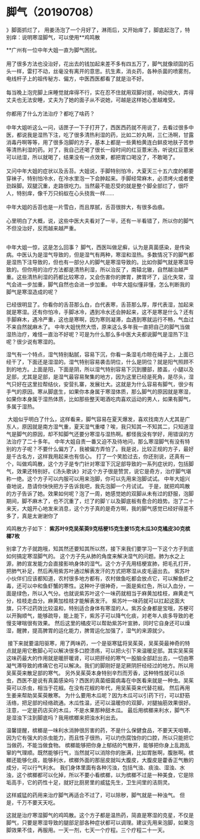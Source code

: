 # 脚气（20190708）

》脚面抓烂了， 用姜汤泡了一个月好了，淋雨后，又开始痒了，脚底起泡了，特别痒：说明寒湿脚气，可以使用**鸡鸣散

**广州有一位中年大姐一直为脚气困扰。<br /> <br />用了很多方法也没治好，花出去的钱加起来差不多有四五万了，脚气就像顽固的石头一样，雷打不动，丝毫没有离开的意思。抗生素，消炎药，各种杀菌的喷雾剂，电线杆子上的祖传秘方、偏方，中医西医都看了就是治不好。<br /> <br />每当晚上泡完脚上床睡觉就痒得不行，实在忍不住就用双脚对搓，响动很大，弄得丈夫也无法安睡，丈夫为了她的面子从不说她，可越是这样她心里越难受。<br /> <br />你都用了什么方法治疗？都吃了啥药？<br /> <br />中年大姐听这么一问，话匣子一下子打开了，西医西药就不用说了，去看过很多中医，都说我是湿热下注，吃了很多清热利湿的药，比如二妙丸啊，三仁汤啊，甘露消毒丹啊等等，用了很多泡脚的方子，基本上都是一些黄柏黄连白鲜皮地肤子苦参等清热利湿的药。对了，我自己还喝了很长一段时间的红豆薏米汤，听说红豆薏米可以祛湿，所以就喝了，结果没有一点效果，都把胃口喝没了，不敢喝了。<br /> <br />又问中年大姐的症状以及舌苔。大姐说，手脚特别怕冷，大夏天三十五六度的都要穿袜子，特别怕冷水，在冷水里泡一下会肿起来。手脚经常麻木，必须烤火或者使劲跺脚。双腿沉重，走路很吃力。当然最不能忍受的就是整个脚全部烂了，很吓人，特别痒，像千万只蚂蚁在心头挠我一样……<br /> <br />中年大姐的舌苔也是一片雪白，而且厚腻，舌苔很胖大，有很多齿痕。<br /> <br />心里明白了大概，说，这些中医大夫看对了一半，还有一半看错了，所以你的脚气不但没治好，反而越来越严重。<br /> 

中年大姐一惊，这是怎么回事？ 脚气，西医叫做足癣，认为是真菌感染，是传染病。中医认为是湿气导致的，但是湿气有两种，寒湿和湿热。多数情况下的脚气都是湿热下注导致的，但也有一部分人的脚气是寒湿导致的。比如你脚气就是寒湿导致的。但你用的治疗方法都是清热利湿，所以治反了，南辕北辙，自然越治越严重。这些清热利湿的药都比较寒凉，又会伤害你的脾胃，脾胃坏了，运化失常，湿气会进一步加重，脚气自然也会进一步加重。 中年大姐似懂非懂，怎么判断我的脚气是寒湿造成的呢？

已经很明显了。你看你的舌苔那么白，白代表寒，舌苔那么厚，厚代表湿，加起来就是寒湿。还有你怕冷，手脚冰冷，遇到冷水还会肿起来，这不是寒是什么？还有手脚麻木，遇冷严重，这也是寒啊，因为寒则凝滞，血遇到寒就运行不畅，气血过不来自然就麻木了。 中年大姐恍然大悟，原来这么多年我一直把自己的脚气当做湿热治疗，难怪一直治不好呢？可是为什么那么多中医大夫都说脚气是湿热下注呢？很少说有寒湿的。 

湿气有一个特点，湿气特别黏腻，容易下沉，你看一条湿毛巾晾在绳子上，上面已经干了，下面还是湿湿的。湿气特别容易袭击阴位，什么是阴位？就是阳气照顾不到的地方。上面是阳，下面是阴，所以湿气特别容易下沉到腰部，膝盖，小腿以及足部，尤其是足部，是湿气最容易聚集的地方，因为这里已经是死角，是尽头，湿气只好在这里拉帮结伙，安营扎寨，发展壮大。这就是为什么容易有脚气，很少有手气的原因。寒从脚底生，如果你本身属于寒湿体质，那么脚气的原因就是寒湿，如果你本身属于湿热体质，比如那些整天喝酒吃肉喜欢运动的男人，如果有脚气，多属于湿热。<br />


 大姐似乎明白了什么，这样看来，脚气容易在夏天爆发，喜欢找南方人尤其是广东人，原因就是南方湿气重，夏天湿气重喽？唉，我只知其一不知其二，只知道湿气是脚气的原因，却不知脚气还要分寒湿与湿热啊。都怪我没有学好，用错误的方法治疗了二十多年。 中年大姐自责一番又迫不及待地问，那么寒湿脚气有没有特别的方子呢？不要什么偏方了，我被偏方弄怕了。我是说，比较正规的方子，最好是千古名方，这样我用起来也有信心。 打了一个笑脸过去，你还别说，还真有一个，叫做鸡鸣散，这个方子是专门针对寒湿下沉足部导致的一系列症状的，包括脚气，效果还特别好。《汤头歌诀》对这个方子很是赞赏，说它是奇方，治疗脚气堪称一绝。这个方子可以内服可以用来泡脚，你可以先用来泡脚试试。 中年大姐兴奋地说，恳请你快快把方子告诉我吧，我先泡脚一个月试试。 于是，就把鸡鸣散的方子告诉了她。效果如何呢？泡了一周，她感觉她的双脚从未有过的舒服，泡脚期间，脚不麻木了，也不沉重了，烂了的脚丫以及脚底板有愈合的趋势。泡了二十来天，大姐开心地发来消息，这个方子真的是奇方啊，我的脚气感觉已经好得差不多了，真是太谢谢你了

鸡鸣散方子如下： **紫苏叶9克吴茱萸9克桔梗15克生姜15克木瓜30克橘皮30克槟榔7枚** 


别拿了方子就跑哦，知其然还要知其所以然，接下来我们要学习一下这个方子到底如何搞定寒湿脚气的。 这个方子先从肺的角度来解决湿气的问题。肺为水之上源，肺的宣发能力会直接影响身体的湿气。这个方子先用桔梗宣肺，把毛孔打开，把肺气补足，然后再用紫苏叶通过解表发汗的方式把寒湿从皮毛逼出去。 紫苏叶小伙伴们应该都知道，农村很多地方都有，农村做鱼吃都会放点它，可以解鱼虾之毒，还可以中和鱼虾蟹的寒性。这种叶子很神奇，一面是紫红色，所以入血分，一面是绿色，所以入气分。也就说紫苏叶这个一味药就相当于麻黄加桂枝，麻黄走气分，桂枝走血分。麻黄加桂枝才能解表发汗。 紫苏叶一味药就可以扛起这面大旗，只不过药效比较温和，特别适合身体有寒湿的人。紫苏全身都是宝哦，苏梗可以开胸顺气，能够疏导，能上能下，紫苏子可以降气化痰，对老年人痰多导致的老慢支哮喘很有效果。 然后这里的橘皮可以帮助紫苏叶宣肺，同时它自身还可以燥湿，醒脾，提高脾胃的运化能力，脾胃运化加强了，湿气的来源就少。<br />



 接下来就要温阳驱寒，用了两味药，一个是驱寒猛将吴茱萸，吴茱萸最神奇的特点就是用它敷脚心可以解决很多口腔溃疡，可以把火引下来温暖足部。其实吴茱萸这味药最大的作用就是暖肝暖肾，可以把肝经的寒气一股脑全部赶出去，一切由寒凝气滞导致的疼痛它也可以解决。我们的脚刚好是足厥阴肝经经过的地方。所以用吴茱萸来散足部的寒气。 另外吴茱萸本身特别辛烈而芳香，这种特性就可以杀虫，西医不是说有真菌感染吗？西医的真菌细菌病毒在中医看来就是一种虫。吴茱萸可以杀虫，相当于花椒。在没有花椒的年代，用吴茱萸来代替花椒。 然后再用生姜来帮助吴茱萸散寒。 为什么要用木瓜呢？因为木瓜可以引药下行，可以舒筋活络，把足部的经络疏通。木瓜性温，还可以温暖你的双脚，对腿抽筋效果很好。注意，一定是药店买的木瓜，不是水果那种甜木瓜。 最后用槟榔来利水，脚气不是湿浊下注到脚底吗？我用槟榔来把浊水利出去。

温馨提醒，槟榔是一味利水消肿很厉害的药，不是什么保健食品，不要天天咀嚼，因为它有强大的杀虫能力，而且性子很热，可以灼伤腐蚀你的口腔，所以只能把它当做药，不能当做食物。 槟榔能够把你身上郁结的气散开，能够把你身上乱跑乱窜的气理顺。既然能够行气，当然就可以消除你的胀满，比如胃胀啊，腹胀啊。槟榔还能够化痰，能够利水，槟榔外面的那层皮就叫大腹皮，大腹皮是藿香正气散的成分，可以行气利水。 我们身体里面有各种污浊，包括气浊、痰浊、湿浊、水浊，这个槟榔都可以化掉，所以不要小看槟榔，以为槟榔不过是一种美食，它是除垢高手，它的药性十足，就好比厨房里的威猛先生，卫生间里的洁厕灵。 

这样威猛的药用来治疗脚气再适合不过了，可以除秽，脚气就是一种浊气。 但是，千万不要天天吃。 

这就是治疗寒湿脚气的鸡鸣散。这个方子都是温热药，简直是寒湿的克星，不仅是脚气，只要是寒湿导致的腿部足部各种症状都可以调理。建议先用来泡脚，如果泡脚效果不佳，再服用。一天一剂，七天一个疗程。三个疗程二十一天。
